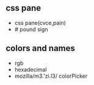## css pane
- css pane(cvce,pain)
- \# pound sign

## colors and names
- rgb
- hexadecimal
- mozilla/m3.'zi.l3/ colorPicker